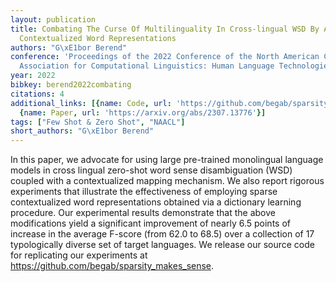 ```yaml
---
layout: publication
title: Combating The Curse Of Multilinguality In Cross-lingual WSD By Aligning Sparse
  Contextualized Word Representations
authors: "G\xE1bor Berend"
conference: 'Proceedings of the 2022 Conference of the North American Chapter of the
  Association for Computational Linguistics: Human Language Technologies'
year: 2022
bibkey: berend2022combating
citations: 4
additional_links: [{name: Code, url: 'https://github.com/begab/sparsity_makes_sense'},
  {name: Paper, url: 'https://arxiv.org/abs/2307.13776'}]
tags: ["Few Shot & Zero Shot", "NAACL"]
short_authors: "G\xE1bor Berend"
---
```

In this paper, we advocate for using large pre-trained monolingual language
models in cross lingual zero-shot word sense disambiguation (WSD) coupled with
a contextualized mapping mechanism. We also report rigorous experiments that
illustrate the effectiveness of employing sparse contextualized word
representations obtained via a dictionary learning procedure. Our experimental
results demonstrate that the above modifications yield a significant
improvement of nearly 6.5 points of increase in the average F-score (from 62.0
to 68.5) over a collection of 17 typologically diverse set of target languages.
We release our source code for replicating our experiments at
https://github.com/begab/sparsity_makes_sense.